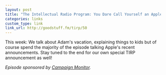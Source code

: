 ```yaml
---
layout: post
title: "The Intellectual Radio Program: You Dare Call Yourself an Apple Fanboy"
categories: links
custom_type: link
link_url: http://goodstuff.fm/tirp/50
---
```

This week: We talk about Adam's vacation, explaining things to kids but of course spend the majority of the episode talking Apple's recent announcements. Stay tuned to the end for our own special TIRP announcement as well!

*Episode sponsored by [Campaign Monitor](http://www.campaignmonitor.com/).*
